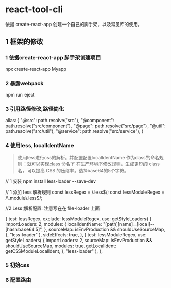 # react-tool-cli

依据 create-react-app 创建一个自己的脚手架，以及常见库的使用。

## 1 框架的修改

### 1 依据create-react-app 脚手架创建项目
npx create-react-app Myapp

### 2 暴露webpack
npm run eject

### 3 引用路径修改,路径简化
alias: {
  "@src": path.resolve("src"),
  "@component": path.resolve("src/component"),
  "@page": path.resolve("src/page"),
  "@util": path.resolve("src/util"),
  "@service": path.resolve("src/service"),
}

### 4 使用less, localIdentName

> 使用less进行css的解析。并配置配置localIdentName 作为class的命名规则：就可以实现class 命名了 在生产环境下修改规则，生成更短的 class 名，可以提高 CSS 的压缩率。选择base64的5个字符。


// 1 安装
npm install less-loader  --save-dev 

// 1 添加 less 解析规则
const lessRegex = /\.less$/;
const lessModuleRegex = /\.module\.less$/;

//2  Less 解析配置:  注意写在在 file-loader 上面

{
test: lessRegex,
exclude: lessModuleRegex,
use: getStyleLoaders(
{
importLoaders: 2,
modules: {
localIdentName: "[path][name]\_\_[local]--[hash:base64:5]",
},
sourceMap: isEnvProduction && shouldUseSourceMap,
},
"less-loader"
),
sideEffects: true,
},
{
test: lessModuleRegex,
use: getStyleLoaders(
{
importLoaders: 2,
sourceMap: isEnvProduction && shouldUseSourceMap,
modules: true,
getLocalIdent: getCSSModuleLocalIdent,
},
"less-loader"
),
},

### 5 初始css

### 6 配置路由



